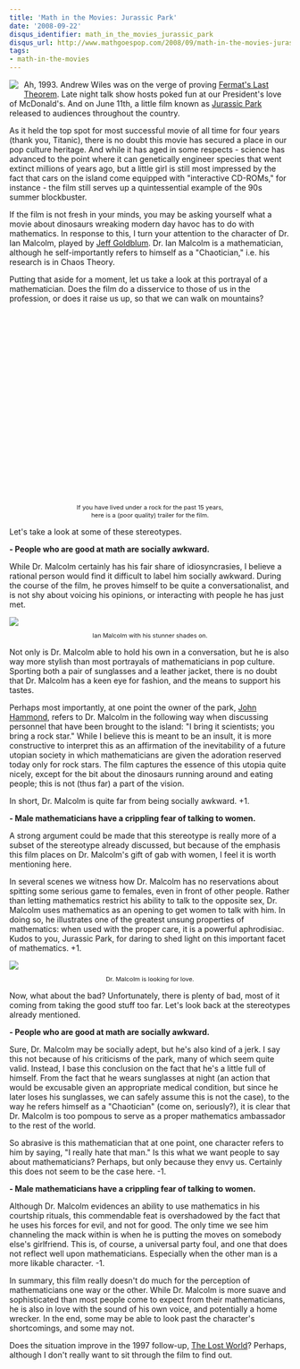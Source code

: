 ```yaml
---
title: 'Math in the Movies: Jurassic Park'
date: '2008-09-22'
disqus_identifier: math_in_the_movies_jurassic_park
disqus_url: http://www.mathgoespop.com/2008/09/math-in-the-movies-jurassic-park.html
tags:
- math-in-the-movies
---
```

<a href="http://1.bp.blogspot.com/_fM0L9abY3bo/SNPu9KgDrnI/AAAAAAAAAFY/R51S-uB_wKQ/s1600-h/Jurassic_Park_poster.jpg"><img style="margin: 0pt 10px 10px 0pt; float: left; cursor: pointer;" src="http://1.bp.blogspot.com/_fM0L9abY3bo/SNPu9KgDrnI/AAAAAAAAAFY/R51S-uB_wKQ/s320/Jurassic_Park_poster.jpg" border="0" /></a>Ah, 1993.  Andrew Wiles was on the verge of proving <a href="http://en.wikipedia.org/wiki/Fermat%27s_last_theorem">Fermat's Last Theorem</a>.  Late night talk show hosts poked fun at our President's love of McDonald's.  And on June 11th, a little film known as <a href="http://en.wikipedia.org/wiki/Jurassic_Park_%28film%29">Jurassic Park</a> released to audiences throughout the country.

As it held the top spot for most successful movie of all time for four years (thank you, Titanic), there is no doubt this movie has secured a place in our pop culture heritage.  And while it has aged in some respects - science has advanced to the point where it can genetically engineer species that went extinct millions of years ago, but a little girl is still most impressed by the fact that cars on the island come equipped with "interactive CD-ROMs," for instance - the film still serves up a quintessential example of the 90s summer blockbuster.

If the film is not fresh in your minds, you may be asking yourself what a movie about dinosaurs wreaking modern day havoc has to do with mathematics.  In response to this, I turn your attention to the character of Dr. Ian Malcolm, played by <a href="http://www.imdb.com/name/nm0000156/">Jeff Goldblum</a>.  Dr. Ian Malcolm is a mathematician, although he self-importantly refers to himself as a "Chaotician," i.e. his research is in Chaos Theory.

Putting that aside for a moment, let us take a look at this portrayal of a mathematician.  Does the film do a disservice to those of us in the profession, or does it raise us up, so that we can walk on mountains?

<div style="text-align: center;"><object height="344" width="425"><param name="movie" value="http://www.youtube.com/v/Bim7RtKXv90&amp;hl=en&amp;fs=1"><param name="allowFullScreen" value="true"><embed src="http://www.youtube.com/v/Bim7RtKXv90&amp;hl=en&amp;fs=1" type="application/x-shockwave-flash" allowfullscreen="true" height="344" width="425"></embed></object><br /><span style="font-size:78%;">If you have lived under a rock for the past 15 years,<br />here is a (poor quality) trailer for the film.</span></div>

Let's take a look at some of these stereotypes.

<span style="font-weight: bold;">- People who are good at math are socially awkward.</span>

While Dr. Malcolm certainly has his fair share of idiosyncrasies, I believe a rational person would find it difficult to label him socially awkward.  During the course of the film, he proves himself to be quite a conversationalist, and is not shy about voicing his opinions, or interacting with people he has just met.

<div style="text-align: center;"><a href="http://2.bp.blogspot.com/_fM0L9abY3bo/SNZblXOYP8I/AAAAAAAAAFg/z_7nRTGEp1c/s1600-h/jeff_goldblum.jpg"><img style="margin: 0px auto 10px; display: block; text-align: center; cursor: pointer;" src="http://2.bp.blogspot.com/_fM0L9abY3bo/SNZblXOYP8I/AAAAAAAAAFg/z_7nRTGEp1c/s320/jeff_goldblum.jpg" border="0" /></a><span style="font-size:78%;">Ian Malcolm with his stunner shades on.<br /></span></div>

Not only is Dr. Malcolm able to hold his own in a conversation, but he is also way more stylish than most portrayals of mathematicians in pop culture.  Sporting both a pair of sunglasses and a leather jacket, there is no doubt that Dr. Malcolm has a keen eye for fashion, and the means to support his tastes.

Perhaps most importantly, at one point the owner of the park, <a href="http://en.wikipedia.org/wiki/John_Hammond_%28Jurassic_Park_character%29#John_Hammond">John Hammond</a>, refers to Dr. Malcolm in the following way when discussing personnel that have been brought to the island: "I bring it scientists; you bring a rock star."  While I believe this is meant to be an insult, it is more constructive to interpret this as an affirmation of the inevitability of a future utopian society in which mathematicians are given the adoration reserved today only for rock stars.  The film captures the essence of this utopia quite nicely, except for the bit about the dinosaurs running around and eating people; this is not (thus far) a part of the vision.

In short, Dr. Malcolm is quite far from being socially awkward.  +1.

<span style="font-weight: bold;">- Male mathematicians have a crippling fear of talking to women.</span>

A strong argument could be made that this stereotype is really more of a subset of the stereotype already discussed, but because of the emphasis this film places on Dr. Malcolm's gift of gab with women, I feel it is worth mentioning here.

In several scenes we witness how Dr. Malcolm has no reservations about spitting some serious game to females, even in front of other people.  Rather than letting mathematics restrict his ability to talk to the opposite sex, Dr. Malcolm uses mathematics as an opening to get women to talk with him.  In doing so, he illustrates one of the greatest unsung properties of mathematics: when used with the proper care, it is a powerful aphrodisiac.  Kudos to you, Jurassic Park, for daring to shed light on this important facet of mathematics.  +1.

<div style="text-align: center;"><a href="http://1.bp.blogspot.com/_fM0L9abY3bo/SNhJg9KL6eI/AAAAAAAAAFo/Zvfg2Geim3s/s1600-h/malcolmwomen.jpg"><img style="margin: 0px auto 10px; display: block; text-align: center; cursor: pointer;" src="http://1.bp.blogspot.com/_fM0L9abY3bo/SNhJg9KL6eI/AAAAAAAAAFo/Zvfg2Geim3s/s320/malcolmwomen.jpg" border="0" /></a><span style="font-size:78%;">Dr. Malcolm is looking for love.</span><br /></div>

Now, what about the bad?  Unfortunately, there is plenty of bad, most of it coming from taking the good stuff too far.  Let's look back at the stereotypes already mentioned.

<span style="font-weight: bold;">- People who are good at math are socially awkward.</span>

Sure, Dr. Malcolm may be socially adept, but he's also kind of a jerk.  I say this not because of his criticisms of the park, many of which seem quite valid.  Instead, I base this conclusion on the fact that he's a little full of himself.  From the fact that he wears sunglasses at night (an action that would be excusable given an appropriate medical condition, but since he later loses his sunglasses, we can safely assume this is not the case), to the way he refers himself as a "Chaotician" (come on, seriously?), it is clear that Dr. Malcolm is too pompous to serve as a proper mathematics ambassador to the rest of the world.

So abrasive is this mathematician that at one point, one character refers to him by saying, "I really hate that man."  Is this what we want people to say about mathematicians?  Perhaps, but only because they envy us.  Certainly this does not seem to be the case here.  -1.

<span style="font-weight: bold;">- Male mathematicians have a crippling fear of talking to women.</span>

Although Dr. Malcolm evidences an ability to use mathematics in his courtship rituals, this commendable feat is overshadowed by the fact that he uses his forces for evil, and not for good.  The only time we see him channeling the mack within is when he is putting the moves on somebody else's girlfriend.  This is, of course, a universal party foul, and one that does not reflect well upon mathematicians.  Especially when the other man is a more likable character.  -1.

In summary, this film really doesn't do much for the perception of mathematicians one way or the other.  While Dr. Malcolm is more suave and sophisticated than most people come to expect from their mathematicians, he is also in love with the sound of his own voice, and potentially a home wrecker.  In the end, some may be able to look past the character's shortcomings, and some may not.  

Does the situation improve in the 1997 follow-up, <a href="http://www.imdb.com/title/tt0119567/">The Lost World</a>?  Perhaps, although I don't really want to sit through the film to find out.